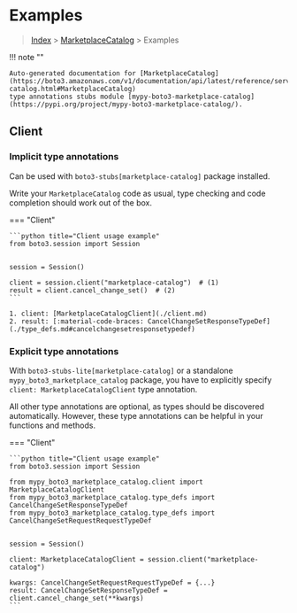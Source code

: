 # Examples

> [Index](../README.md) > [MarketplaceCatalog](./README.md) > Examples

!!! note ""

    Auto-generated documentation for [MarketplaceCatalog](https://boto3.amazonaws.com/v1/documentation/api/latest/reference/services/marketplace-catalog.html#MarketplaceCatalog)
    type annotations stubs module [mypy-boto3-marketplace-catalog](https://pypi.org/project/mypy-boto3-marketplace-catalog/).

## Client

### Implicit type annotations

Can be used with `boto3-stubs[marketplace-catalog]` package installed.

Write your `MarketplaceCatalog` code as usual,
type checking and code completion should work out of the box.


=== "Client"

    ```python title="Client usage example"
    from boto3.session import Session


    session = Session()

    client = session.client("marketplace-catalog")  # (1)
    result = client.cancel_change_set()  # (2)
    ```

    1. client: [MarketplaceCatalogClient](./client.md)
    2. result: [:material-code-braces: CancelChangeSetResponseTypeDef](./type_defs.md#cancelchangesetresponsetypedef) 






### Explicit type annotations

With `boto3-stubs-lite[marketplace-catalog]`
or a standalone `mypy_boto3_marketplace_catalog` package, you have to explicitly specify `client: MarketplaceCatalogClient` type annotation.

All other type annotations are optional, as types should be discovered automatically.
However, these type annotations can be helpful in your functions and methods.


=== "Client"

    ```python title="Client usage example"
    from boto3.session import Session

    from mypy_boto3_marketplace_catalog.client import MarketplaceCatalogClient
    from mypy_boto3_marketplace_catalog.type_defs import CancelChangeSetResponseTypeDef
    from mypy_boto3_marketplace_catalog.type_defs import CancelChangeSetRequestRequestTypeDef


    session = Session()

    client: MarketplaceCatalogClient = session.client("marketplace-catalog")

    kwargs: CancelChangeSetRequestRequestTypeDef = {...}
    result: CancelChangeSetResponseTypeDef = client.cancel_change_set(**kwargs)
    ```






